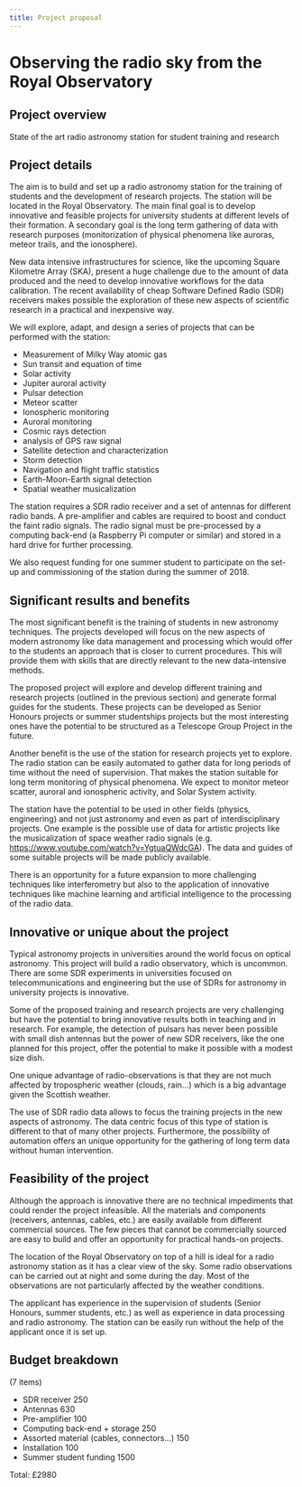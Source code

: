```yaml
---
title: Project proposal
---
```


# Observing the radio sky from the Royal Observatory

## Project overview
State of the art radio astronomy station for student training and research 

## Project details

The aim is to build and set up a radio astronomy station for the training of students and the development of research projects. The station will be located in the Royal Observatory. The main final goal is to develop innovative and feasible projects for university students at different levels of their formation. A secondary goal is the long term gathering of data with research purposes (monitorization of physical phenomena like auroras, meteor trails, and the ionosphere).

New data intensive infrastructures for science, like the upcoming Square Kilometre Array (SKA), present a huge challenge due to the amount of data produced and the need to develop innovative workflows for the data calibration. The recent availability of cheap Software Defined Radio (SDR) receivers makes possible the exploration of these new aspects of scientific research in a practical and inexpensive way. 

We will explore, adapt, and design a series of projects that can be performed with the station:
* Measurement of Milky Way atomic gas
* Sun transit and equation of time
* Solar activity
* Jupiter auroral activity
* Pulsar detection
* Meteor scatter
* Ionospheric monitoring
* Auroral monitoring
* Cosmic rays detection
* analysis of GPS raw signal
* Satellite detection and characterization
* Storm detection
* Navigation and flight traffic statistics
* Earth-Moon-Earth signal detection
* Spatial weather musicalization

The station requires a SDR radio receiver and a set of antennas for different radio bands. A pre-amplifier and cables are required to boost and conduct the faint radio signals. The radio signal must be pre-processed by a computing back-end (a Raspberry Pi computer or similar) and stored in a hard drive for further processing.

We also request funding for one summer student to participate on the set-up and commissioning of the station during the summer of 2018.

## Significant results and benefits

The most significant benefit is the training of students in new astronomy techniques. The projects developed will focus on the new aspects of modern astronomy like data management and processing which would offer to the students an approach that is closer to current procedures. This will provide them with skills that are directly relevant to the new data-intensive methods. 

The proposed project will explore and develop different training and research projects (outlined in the previous section) and generate formal guides for the students. These projects can be developed as Senior Honours projects or summer studentships projects but the most interesting ones have the potential to be structured as a Telescope Group Project in the future. 

Another benefit is the use of the station for research projects yet to explore. The radio station can be easily automated to gather data for long periods of time without the need of supervision. That makes the station suitable for long term monitoring of physical phenomena. We expect to monitor meteor scatter, auroral and ionospheric activity, and Solar System activity.

The station have the potential to be used in other fields (physics, engineering) and not just astronomy and even as part of interdisciplinary projects. One example is the possible use of data for artistic projects like the musicalization of space weather radio signals (e.g. https://www.youtube.com/watch?v=YgtuaQWdcGA). The data and guides of some suitable projects will be made publicly available. 

There is an opportunity for a future expansion to more challenging techniques like interferometry but also to the application of innovative techniques like machine learning and artificial intelligence to the processing of the radio data. 

## Innovative or unique about the project

Typical astronomy projects in universities around the world focus on optical astronomy. This project will build a radio observatory, which is uncommon. There are some SDR experiments in universities focused on telecommunications and engineering but the use of SDRs for astronomy in university projects is innovative.

Some of the proposed training and research projects are very challenging but have the potential to bring innovative results both in teaching and in research. For example, the detection of pulsars has never been possible with small dish antennas but the power of new SDR receivers, like the one planned for this project, offer the potential to make it possible with a modest size dish. 

One unique advantage of radio-observations is that they are not much affected by tropospheric weather (clouds, rain...) which is a big advantage given the Scottish weather.

The use of SDR radio data allows to focus the training projects in the new aspects of astronomy. The data centric focus of this type of station is different to that of many other projects. Furthermore, the possibility of automation offers an unique opportunity for the gathering of long term data without human intervention.

## Feasibility of the project

Although the approach is innovative there are no technical impediments that could render the project infeasible. All the materials and components (receivers, antennas, cables, etc.) are easily available from different commercial sources. The few pieces that cannot be commercially sourced are easy to build and offer an opportunity for practical hands-on projects. 

The location of the Royal Observatory on top of a hill is ideal for a radio astronomy station as it has a clear view of the sky. Some radio observations can be carried out at night and some during the day. Most of the observations are not particularly affected by the weather conditions. 

The applicant has experience in the supervision of students (Senior Honours, summer students, etc.) as well as experience in data processing and radio astronomy. The station can be easily run without the help of the applicant once it is set up.

## Budget breakdown
(7 items)
* SDR receiver 250
* Antennas 630
* Pre-amplifier 100
* Computing back-end + storage   250
* Assorted material (cables, connectors...) 150
* Installation 100
* Summer student funding 1500 

Total:  £2980
 
